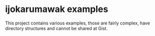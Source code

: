 # ijokarumawak examples

This project contains various examples, those are fairly complex, have directory structures and cannot be shared at Gist.
